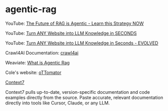 # agentic-rag

YouTube: [The Future of RAG is Agentic - Learn this Strategy NOW](https://www.youtube.com/watch?v=_R-ff4ZMLC8)

YouTube: [Turn ANY Website into LLM Knowledge in SECONDS](https://www.youtube.com/watch?v=JWfNLF_g_V0)

YouTube: [Turn ANY Website into LLM Knowledge in Seconds - EVOLVED](https://www.youtube.com/watch?v=FQlCWrsUpHo)

Crawl4AI Documentation: [crawl4ai](https://crawl4ai.com/)

Weaviate: [What is Agentic Rag](https://weaviate.io/blog/what-is-agentic-rag)

Cole's website: [oTTomator](https://studio.ottomator.ai/)

[Context7](https://context7.ai/)

Context7 pulls up-to-date, version-specific documentation and code examples directly from the source. Paste accurate, relevant documentation directly into tools like Cursor, Claude, or any LLM.
